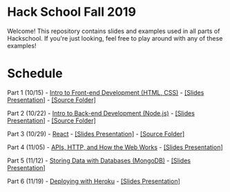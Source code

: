 # Hack School Fall 2019
Welcome! This repository contains slides and examples used in all parts of Hackschool. If you're just looking, feel free to play around with any of these examples!

# Schedule

Part 1 (10/15) - [Intro to Front-end Development (HTML, CSS)](part-1-intro-to-frontend) - [[Slides Presentation]](https://docs.google.com/presentation/d/1q2eMOC5iNk-dF3q3ytrTTCh-0dRzjcSKGOeFNfX_VCA/edit?usp=sharing) - [[Source Folder]](https://github.com/acmucsd/hackschool/tree/master/part-1-intro-to-frontend)

Part 2 (10/22) - [Intro to Back-end Development (Node.js)](part-2-intro-to-backend)  - [[Slides Presentation]](https://docs.google.com/presentation/d/1x_XGSfqG3R9hMudw3pg2SQgj89CiZzoT_FGwlJ_mbWo/edit?usp=sharing) - [[Source Folder]](https://github.com/acmucsd/hackschool/tree/master/part-2-intro-to-backend)

Part 3 (10/29) - [React](part-3-react) - [[Slides Presentation]](https://docs.google.com/presentation/d/1RikFGX4PmBYuTsnmpg1AQQrP4KMr7EWa_6lCWg20a9c/edit?usp=sharing) - [[Source Folder]](https://github.com/acmucsd/hackschool/tree/master/part-3-react)

Part 4 (11/05) - [APIs, HTTP, and How the Web Works](https://github.com/acmucsd/hackschool/tree/master/part-4-apis) - [[Slides Presentation]](https://docs.google.com/presentation/d/1g-92uPXnMMz05ZWoEIVe8XliqhnReirwvzJz06xoLec/edit#slide=id.p)

Part 5 (11/12) - [Storing Data with Databases (MongoDB)](https://github.com/acmucsd/hackschool/tree/master/part-5-databases) - [[Slides Presentation]](https://docs.google.com/presentation/d/1qa13TULHf4xIpPXJjVshT_Rm3VorsIwDUCcktRKe0g8/edit#slide=id.p)

Part 6 (11/19) - [Deploying with Heroku](https://github.com/acmucsd/hackschool/tree/master/part-6-deployment) - [[Slides Presentation]](http://acmurl.com/hackschoolpt6)
